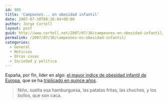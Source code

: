 ```yaml
---
id: 905
title: 'Campeones... en obesidad infantil'
date: 2007-07-30T08:26:04+00:00
author: Jorge Cortell
layout: post
guid: http://www.cortell.net/2007/07/30/campeones-en-obesidad-infantil/
permalink: /2007/07/30/campeones-en-obesidad-infantil/
categories:
  - General
  - Noticias
  - Otras cosas
  - Sociedad y polí­tica
---
```

España, por fin, lider en algo: <a target="_blank" title="bebesymas.com" href="http://www.bebesymas.com/2006/07/18-espana-numero-uno-de-europa-en-obesidad-infantil">el mayor indice de obesidad infantil de Europa</a>, que se ha <a target="_blank" title="gordos.com" href="http://www.gordos.com/defaultSecciones.aspx?ID=551&titulo=Espa%C3%B1a-la-obesidad-infantil-se-ha-triplicado-en-quince-a%C3%B1os">triplicado en quince años</a>.

> Niño, suelta esa hamburguesa, las patatas fritas, las chuches, y los bollos, que son caca.